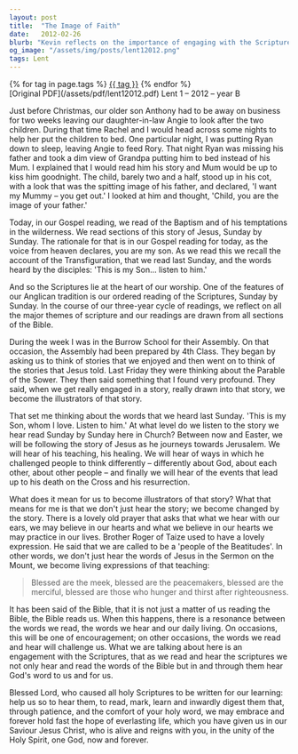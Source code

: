 ```yaml
---
layout: post
title:  "The Image of Faith"
date:   2012-02-26
blurb: "Kevin reflects on the importance of engaging with the Scriptures, not just as stories to be heard, but as transformative teachings that shape our lives. He uses the analogy of becoming 'illustrators' of the stories we hear, embodying the teachings of Jesus in our daily lives. The sermon encourages us to be 'people of the Beatitudes', living expressions of Jesus' teachings, and to allow the Bible to resonate with and challenge our daily living."
og_image: "/assets/img/posts/lent12012.png"
tags: Lent
---    
```

<div class="tag-pills">
    {% for tag in page.tags %}
    <a href="{{ site.baseurl }}/tag/{{ tag | slugify }}" class="tag-pill">{{ tag }}</a>
    {% endfor %}
</div>
[Original PDF](/assets/pdf/lent12012.pdf)
Lent 1 – 2012 – year B

Just before Christmas, our older son Anthony had to be away on business for two weeks leaving our daughter-in-law Angie to look after the two children. During that time Rachel and I would head across some nights to help her put the children to bed. One particular night, I was putting Ryan down to sleep, leaving Angie to feed Rory. That night Ryan was missing his father and took a dim view of Grandpa putting him to bed instead of his Mum. I explained that I would read him his story and Mum would be up to kiss him goodnight. The child, barely two and a half, stood up in his cot, with a look that was the spitting image of his father, and declared, 'I want my Mummy – you get out.' I looked at him and thought, 'Child, you are the image of your father.'

Today, in our Gospel reading, we read of the Baptism and of his temptations in the wilderness. We read sections of this story of Jesus, Sunday by Sunday. The rationale for that is in our Gospel reading for today, as the voice from heaven declares, you are my son. As we read this we recall the account of the Transfiguration, that we read last Sunday, and the words heard by the disciples: 'This is my Son... listen to him.'

And so the Scriptures lie at the heart of our worship. One of the features of our Anglican tradition is our ordered reading of the Scriptures, Sunday by Sunday. In the course of our three-year cycle of readings, we reflect on all the major themes of scripture and our readings are drawn from all sections of the Bible.

During the week I was in the Burrow School for their Assembly. On that occasion, the Assembly had been prepared by 4th Class. They began by asking us to think of stories that we enjoyed and then went on to think of the stories that Jesus told. Last Friday they were thinking about the Parable of the Sower. They then said something that I found very profound. They said, when we get really engaged in a story, really drawn into that story, we become the illustrators of that story.

That set me thinking about the words that we heard last Sunday. 'This is my Son, whom I love. Listen to him.' At what level do we listen to the story we hear read Sunday by Sunday here in Church? Between now and Easter, we will be following the story of Jesus as he journeys towards Jerusalem. We will hear of his teaching, his healing. We will hear of ways in which he challenged people to think differently – differently about God, about each other, about other people – and finally we will hear of the events that lead up to his death on the Cross and his resurrection.

What does it mean for us to become illustrators of that story? What that means for me is that we don't just hear the story; we become changed by the story. There is a lovely old prayer that asks that what we hear with our ears, we may believe in our hearts and what we believe in our hearts we may practice in our lives. Brother Roger of Taize used to have a lovely expression. He said that we are called to be a 'people of the Beatitudes'. In other words, we don't just hear the words of Jesus in the Sermon on the Mount, we become living expressions of that teaching:

> Blessed are the meek, blessed are the peacemakers, blessed are the merciful, blessed are those who hunger and thirst after righteousness.

It has been said of the Bible, that it is not just a matter of us reading the Bible, the Bible reads us. When this happens, there is a resonance between the words we read, the words we hear and our daily living. On occasions, this will be one of encouragement; on other occasions, the words we read and hear will challenge us. What we are talking about here is an engagement with the Scriptures, that as we read and hear the scriptures we not only hear and read the words of the Bible but in and through them hear God's word to us and for us.

Blessed Lord, who caused all holy Scriptures to be written for our learning: help us so to hear them, to read, mark, learn and inwardly digest them that, through patience, and the comfort of your holy word, we may embrace and forever hold fast the hope of everlasting life, which you have given us in our Saviour Jesus Christ, who is alive and reigns with you, in the unity of the Holy Spirit, one God, now and forever.
